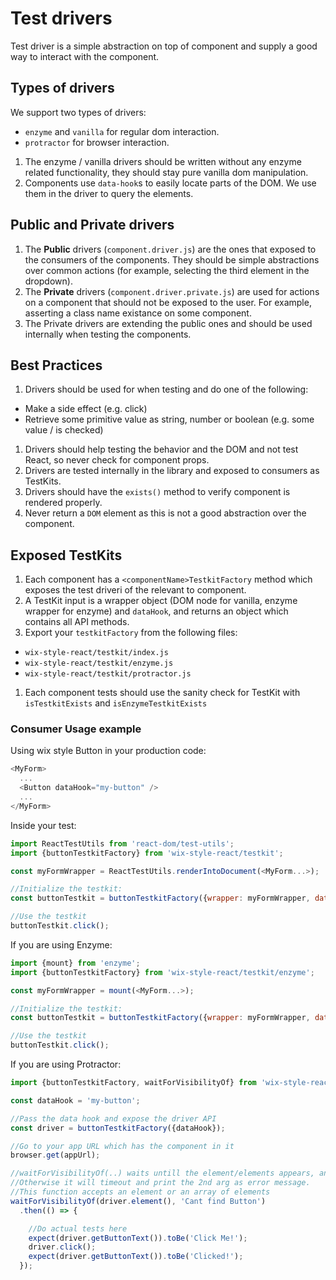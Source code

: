 # Test drivers
Test driver is a simple abstraction on top of component and supply a good way to interact with the component.

## Types of drivers
We support two types of drivers:
  * `enzyme` and `vanilla` for regular dom interaction.
  * `protractor` for browser interaction.
1. The enzyme / vanilla drivers should be written without any enzyme related functionality, they should stay pure vanilla dom manipulation.
1. Components use `data-hook`s to easily locate parts of the DOM. We use them in the driver to query the elements.


## Public and Private drivers
1. The **Public** drivers (`component.driver.js`) are the ones that exposed to the consumers of the components. They should be simple abstractions over common actions (for example, selecting the third element in the dropdown).
2. The **Private** drivers (`component.driver.private.js`) are used for actions on a component that should not be exposed to the user. For example, asserting a class name existance on some component.
3. The Private drivers are extending the public ones and should be used internally when testing the components.

## Best Practices
1. Drivers should be used for when testing and do one of the following:
  * Make a side effect (e.g. click)
  * Retrieve some primitive value as string, number or boolean (e.g. some value / is checked)
1. Drivers should help testing the behavior and the DOM and not test React, so never check for component props.
1. Drivers are tested internally in the library and exposed to consumers as TestKits.
1. Drivers should have the `exists()` method to verify component is rendered properly.
1. Never return a `DOM` element as this is not a good abstraction over the component.

## Exposed TestKits
1. Each component has a `<componentName>TestkitFactory` method which exposes  the test driveri of the relevant to component.
1. A TestKit input is a wrapper object (DOM node for vanilla, enzyme wrapper for enzyme) and `dataHook`, and returns an object which contains all API methods.
1. Export your `testkitFactory` from the following files:
  * `wix-style-react/testkit/index.js`
  * `wix-style-react/testkit/enzyme.js`
  * `wix-style-react/testkit/protractor.js`
1. Each component tests should use the sanity check for TestKit with `isTestkitExists` and `isEnzymeTestkitExists`

### Consumer Usage example

Using wix style Button in your production code:

```js
<MyForm>
  ...
  <Button dataHook="my-button" />
  ...
</MyForm>
```

Inside your test:

```js
import ReactTestUtils from 'react-dom/test-utils';
import {buttonTestkitFactory} from 'wix-style-react/testkit';

const myFormWrapper = ReactTestUtils.renderIntoDocument(<MyForm...>);

//Initialize the testkit:
const buttonTestkit = buttonTestkitFactory({wrapper: myFormWrapper, dataHook: 'my-button'});//testkit factory should receive a DOM element wrapper and an dataHook and expose an api for it

//Use the testkit
buttonTestkit.click();
```

If you are using Enzyme:

```js
import {mount} from 'enzyme';
import {buttonTestkitFactory} from 'wix-style-react/testkit/enzyme';

const myFormWrapper = mount(<MyForm...>);

//Initialize the testkit:
const buttonTestkit = buttonTestkitFactory({wrapper: myFormWrapper, dataHook: 'my-button'});//testkit factory should receive an Enzyme wrapper and an dataHook and expose an api for it

//Use the testkit
buttonTestkit.click();
```


If you are using Protractor:

```js
import {buttonTestkitFactory, waitForVisibilityOf} from 'wix-style-react/testkit/protractor';

const dataHook = 'my-button';

//Pass the data hook and expose the driver API
const driver = buttonTestkitFactory({dataHook});

//Go to your app URL which has the component in it
browser.get(appUrl);

//waitForVisibilityOf(..) waits untill the element/elements appears, and starts the tests.
//Otherwise it will timeout and print the 2nd arg as error message.
//This function accepts an element or an array of elements
waitForVisibilityOf(driver.element(), 'Cant find Button')
  .then(() => {

    //Do actual tests here
    expect(driver.getButtonText()).toBe('Click Me!');
    driver.click();
    expect(driver.getButtonText()).toBe('Clicked!');
  });
```
